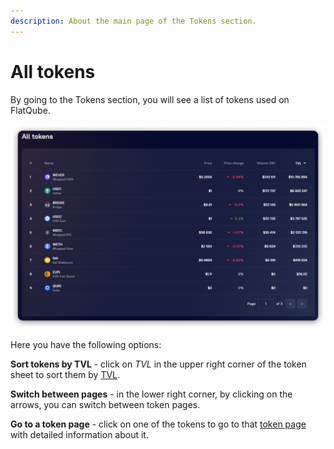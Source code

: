 ```yaml
---
description: About the main page of the Tokens section.
---
```


# All tokens

By going to the Tokens section, you will see a list of tokens used on FlatQube.

![](<../../../.gitbook/assets/image (94).png>)

Here you have the following options:

**Sort tokens by TVL** - click on _TVL_ in the upper right corner of the token sheet to sort them by [TVL](token-page/tvl.md).

**Switch between pages** - in the lower right corner, by clicking on the arrows, you can switch between token pages.

**Go to a token page** - click on one of the tokens to go to that [token page](token-page/) with detailed information about it.
